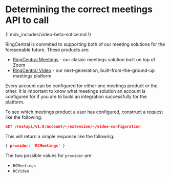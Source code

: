 # Determining the correct meetings API to call

{! mdx_includes/video-beta-notice.md !}

RingCentral is commited to supporting both of our meeting solutions for the foreseeable future. These products are:

* [RingCentral Meetings](../../../meetings/) - our classic meetings solution built on top of Zoom
* [RingCentral Video](../) - our next-generation, built-from-the-ground-up meetings platform

Every account can be configured for either one meetings product or the other. It is important to know what meetings solution an account is configured for if you are to build an integration successfully for the platform.

To see which meetings product a user has configured, construct a request like the following:

```json
GET /restapi/v1.0/account/~/extension/~/video-configuration
```

This will return a simple response like the following:

```json
{ provider: 'RCMeetings' }
```

The two possible values for `provider` are:

* `RCMeetings`
* `RCVideo`
